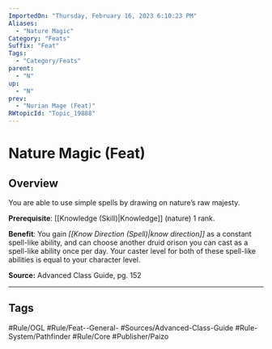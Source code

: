 ```yaml
---
ImportedOn: "Thursday, February 16, 2023 6:10:23 PM"
Aliases:
  - "Nature Magic"
Category: "Feats"
Suffix: "Feat"
Tags:
  - "Category/Feats"
parent:
  - "N"
up:
  - "N"
prev:
  - "Nurian Mage (Feat)"
RWtopicId: "Topic_19888"
---
```

# Nature Magic (Feat)
## Overview
You are able to use simple spells by drawing on nature’s raw majesty.

**Prerequisite**: [[Knowledge (Skill)|Knowledge]] (nature) 1 rank.

**Benefit**: You gain *[[Know Direction (Spell)|know direction]]* as a constant spell-like ability, and can choose another druid orison you can cast as a spell-like ability once per day. Your caster level for both of these spell-like abilities is equal to your character level.

**Source:** Advanced Class Guide, pg. 152


---
## Tags
#Rule/OGL #Rule/Feat--General- #Sources/Advanced-Class-Guide #Rule-System/Pathfinder #Rule/Core #Publisher/Paizo

